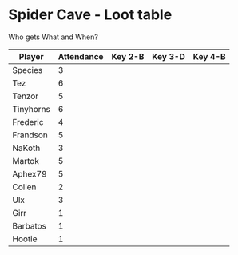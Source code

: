 # Spider Cave - Loot table
Who gets What and When?



| Player      | Attendance  | Key 2-B | Key 3-D | Key 4-B |  
| ----------- | ----------- |---------|---------|---------|
| Species     |      3      |         |         |         |
| Tez         |      6      |         |         |         |
| Tenzor      |      5      |         |         |         |
| Tinyhorns   |      6      |         |         |         |
| Frederic    |      4      |         |         |         |
| Frandson    |      5      |         |         |         |
| NaKoth      |      3      |         |         |         |
| Martok      |      5      |         |         |         |
| Aphex79     |      5      |         |         |         |
| Collen      |      2      |         |         |         |
| Ulx         |      3      |         |         |         |
| Girr        |      1      |         |         |         |
| Barbatos    |      1      |         |         |         |
| Hootie      |      1      |         |         |         |
